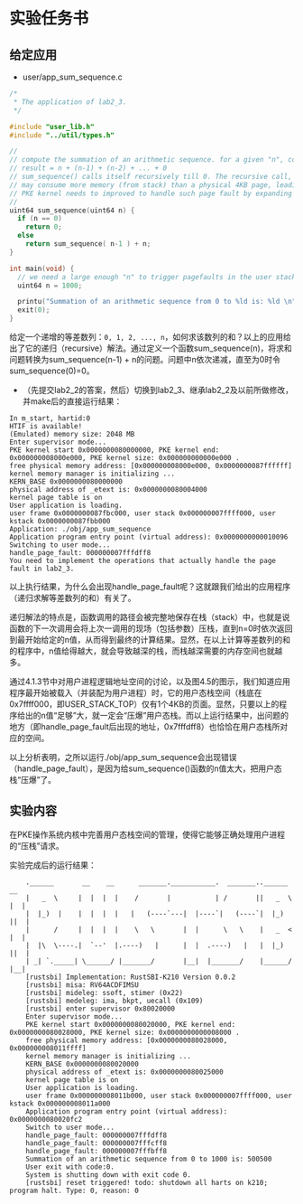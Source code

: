 # 实验任务书

## **给定应用**

* user/app\_sum\_sequence.c

```c
/*
 * The application of lab2_3.
 */

#include "user_lib.h"
#include "../util/types.h"

//
// compute the summation of an arithmetic sequence. for a given "n", compute
// result = n + (n-1) + (n-2) + ... + 0
// sum_sequence() calls itself recursively till 0. The recursive call, however,
// may consume more memory (from stack) than a physical 4KB page, leading to a page fault.
// PKE kernel needs to improved to handle such page fault by expanding the stack.
//
uint64 sum_sequence(uint64 n) {
  if (n == 0)
    return 0;
  else
    return sum_sequence( n-1 ) + n;
}

int main(void) {
  // we need a large enough "n" to trigger pagefaults in the user stack
  uint64 n = 1000;

  printu("Summation of an arithmetic sequence from 0 to %ld is: %ld \n", n, sum_sequence(n) );
  exit(0);
}

```



给定一个递增的等差数列：`0, 1, 2, ..., n`，如何求该数列的和？以上的应用给出了它的递归（recursive）解法。通过定义一个函数sum\_sequence(n)，将求和问题转换为sum\_sequence(n-1) + n的问题。问题中n依次递减，直至为0时令sum\_sequence(0)=0。

* （先提交lab2\_2的答案，然后）切换到lab2\_3、继承lab2\_2及以前所做修改，并make后的直接运行结果：

```
In m_start, hartid:0
HTIF is available!
(Emulated) memory size: 2048 MB
Enter supervisor mode...
PKE kernel start 0x0000000080000000, PKE kernel end: 0x000000008000e000, PKE kernel size: 0x000000000000e000 .
free physical memory address: [0x000000008000e000, 0x0000000087ffffff]
kernel memory manager is initializing ...
KERN_BASE 0x0000000080000000
physical address of _etext is: 0x0000000080004000
kernel page table is on
User application is loading.
user frame 0x0000000087fbc000, user stack 0x000000007ffff000, user kstack 0x0000000087fbb000
Application: ./obj/app_sum_sequence
Application program entry point (virtual address): 0x0000000000010096
Switching to user mode...
handle_page_fault: 000000007fffdff8
You need to implement the operations that actually handle the page fault in lab2_3.

```

以上执行结果，为什么会出现handle\_page\_fault呢？这就跟我们给出的应用程序（递归求解等差数列的和）有关了。

递归解法的特点是，函数调用的路径会被完整地保存在栈（stack）中，也就是说函数的下一次调用会将上次一调用的现场（包括参数）压栈，直到n=0时依次返回到最开始给定的n值，从而得到最终的计算结果。显然，在以上计算等差数列的和的程序中，n值给得越大，就会导致越深的栈，而栈越深需要的内存空间也就越多。

通过4.1.3节中对用户进程逻辑地址空间的讨论，以及图4.5的图示，我们知道应用程序最开始被载入（并装配为用户进程）时，它的用户态栈空间（栈底在0x7ffff000，即USER\_STACK\_TOP）仅有1个4KB的页面。显然，只要以上的程序给出的n值“足够”大，就一定会“压爆”用户态栈。而以上运行结果中，出问题的地方（即handle\_page\_fault后出现的地址，0x7fffdff8）也恰恰在用户态栈所对应的空间。

以上分析表明，之所以运行./obj/app\_sum\_sequence会出现错误（handle\_page\_fault），是因为给sum\_sequence()函数的n值太大，把用户态栈“压爆”了。

## **实验内容**

在PKE操作系统内核中完善用户态栈空间的管理，使得它能够正确处理用户进程的“压栈”请求。

实验完成后的运行结果：

```
    .______       __    __      _______.___________.  _______..______   __
    |   _  \     |  |  |  |    /       |           | /       ||   _  \ |  |
    |  |_)  |    |  |  |  |   |   (----`---|  |----`|   (----`|  |_)  ||  |
    |      /     |  |  |  |    \   \       |  |      \   \    |   _  < |  |
    |  |\  \----.|  `--'  |.----)   |      |  |  .----)   |   |  |_)  ||  |
    | _| `._____| \______/ |_______/       |__|  |_______/    |______/ |__|
    [rustsbi] Implementation: RustSBI-K210 Version 0.0.2
    [rustsbi] misa: RV64ACDFIMSU
    [rustsbi] mideleg: ssoft, stimer (0x22)
    [rustsbi] medeleg: ima, bkpt, uecall (0x109)
    [rustsbi] enter supervisor 0x80020000
    Enter supervisor mode...
    PKE kernel start 0x0000000080020000, PKE kernel end: 0x0000000080028000, PKE kernel size: 0x0000000000008000 .
    free physical memory address: [0x0000000080028000, 0x000000008011ffff]
    kernel memory manager is initializing ...
    KERN_BASE 0x0000000080020000
    physical address of _etext is: 0x0000000080025000
    kernel page table is on
    User application is loading.
    user frame 0x000000008011b000, user stack 0x000000007ffff000, user kstack 0x000000008011a000
    Application program entry point (virtual address): 0x0000000080020fc2
    Switch to user mode...
    handle_page_fault: 000000007fffdff8
    handle_page_fault: 000000007fffcff8
    handle_page_fault: 000000007fffbff8
    Summation of an arithmetic sequence from 0 to 1000 is: 500500
    User exit with code:0.
    System is shutting down with exit code 0.
    [rustsbi] reset triggered! todo: shutdown all harts on k210; program halt. Type: 0, reason: 0    
```
